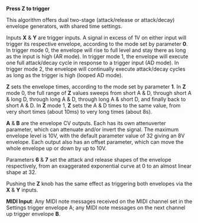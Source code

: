 
**Press **Z** to trigger**

This algorithm offers dual two-stage (attack/release or attack/decay)
envelope generators, with shared time settings.

Inputs **X** & **Y** are trigger inputs. A signal in excess of 1V on either input will trigger its respective envelope,
according to the mode set by parameter **0**. In trigger mode 0, the envelope will rise to full level and stay there as long
as the input is high (AR mode). In trigger mode 1, the envelope will execute one full attack/decay cycle in response to
a trigger input (AD mode). In trigger mode 2, the envelope will continually execute attack/decay cycles as long as the
trigger is high (looped AD mode).

**Z** sets the envelope times, according to the mode set by parameter **1**. In **Z** mode 0, the full range of **Z** values sweeps from
short A & D, through short A & long D, through long A & D, through long A & short D, and finally back to short A & D. In
**Z** mode 1, **Z** sets the A & D times to the same value, from very short times (about 10ms) to very long times (about 8s).

**A** & **B** are the envelope CV outputs. Each has its own attenuverter parameter, which can attenuate and/or invert the
signal. The maximum envelope level is 10V, with the default parameter value of 32 giving an 8V envelope. Each output
also has an offset parameter, which can move the whole envelope up or down by up to 10V.

Parameters **6** & **7** set the attack and release shapes of the envelope respectively, from an exaggerated exponential curve
at 0 to an almost linear shape at 32.

Pushing the **Z** knob has the same effect as triggering both envelopes via the **X** & **Y** inputs.

**MIDI Input**: Any MIDI note messages received on the MIDI channel set in the Settings trigger envelope A; any MIDI
note messages on the next channel up trigger envelope **B**.
